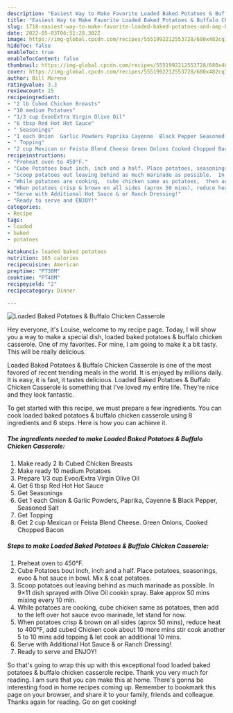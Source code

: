 ```yaml
---
description: "Easiest Way to Make Favorite Loaded Baked Potatoes & Buffalo Chicken Casserole"
title: "Easiest Way to Make Favorite Loaded Baked Potatoes & Buffalo Chicken Casserole"
slug: 1718-easiest-way-to-make-favorite-loaded-baked-potatoes-and-amp-buffalo-chicken-casserole
date: 2022-05-03T06:51:28.302Z
image: https://img-global.cpcdn.com/recipes/5551992212553728/680x482cq70/loaded-baked-potatoes-buffalo-chicken-casserole-recipe-main-photo.jpg
hideToc: false
enableToc: true
enableTocContent: false
thumbnail: https://img-global.cpcdn.com/recipes/5551992212553728/680x482cq70/loaded-baked-potatoes-buffalo-chicken-casserole-recipe-main-photo.jpg
cover: https://img-global.cpcdn.com/recipes/5551992212553728/680x482cq70/loaded-baked-potatoes-buffalo-chicken-casserole-recipe-main-photo.jpg
author: Bill Moreno
ratingvalue: 3.3
reviewcount: 15
recipeingredient:
- "2 lb Cubed Chicken Breasts"
- "10 medium Potatoes"
- "1/3 cup EvooExtra Virgin Olive Oil"
- "6 tbsp Red Hot Hot Sauce"
- " Seasonings"
- "1 each Onion  Garlic Powders Paprika Cayenne  Black Pepper Seasoned Salt"
- " Topping"
- "2 cup Mexican or Feista Blend Cheese Green Onlons Cooked Chopped Bacon"
recipeinstructions:
- "Preheat oven to 450°F."
- "Cube Potatoes bout inch, inch and a half. Place potatoes, seasonings,  evoo & hot sauce in bowl. Mix & coat potatoes."
- "Scoop potatoes out leaving behind as much marinade as possible.  In 9×11 dish sprayed with Olive Oil cookin spray.  Bake approx 50 mins mixing every 10 min."
- "While potatoes are cooking,  cube chicken same as potatoes,  then add to the left over hot sauce evoo marinade,  let stand for now."
- "When potatoes crisp & brown on all sides (aprox 50 mins), reduce heat to 400°F,  add cubed  Chicken cook about 10 more mins stir cook another 5  to 10 mins add topping & let cook an additional 10 mins."
- "Serve with Additional Hot Sauce & or Ranch Dressing!"
- "Ready to serve and ENJOY!"
categories:
- Recipe
tags:
- loaded
- baked
- potatoes

katakunci: loaded baked potatoes 
nutrition: 165 calories
recipecuisine: American
preptime: "PT30M"
cooktime: "PT40M"
recipeyield: "2"
recipecategory: Dinner

---
```



![Loaded Baked Potatoes & Buffalo Chicken Casserole](https://img-global.cpcdn.com/recipes/5551992212553728/680x482cq70/loaded-baked-potatoes-buffalo-chicken-casserole-recipe-main-photo.jpg)

Hey everyone, it's Louise, welcome to my recipe page. Today, I will show you a way to make a special dish, loaded baked potatoes & buffalo chicken casserole. One of my favorites. For mine, I am going to make it a bit tasty. This will be really delicious.



Loaded Baked Potatoes & Buffalo Chicken Casserole is one of the most favored of recent trending meals in the world. It is enjoyed by millions daily. It is easy, it is fast, it tastes delicious. Loaded Baked Potatoes & Buffalo Chicken Casserole is something that I've loved my entire life. They're nice and they look fantastic.


To get started with this recipe, we must prepare a few ingredients. You can cook loaded baked potatoes & buffalo chicken casserole using 8 ingredients and 6 steps. Here is how you can achieve it.

<!--inarticleads1-->

##### The ingredients needed to make Loaded Baked Potatoes & Buffalo Chicken Casserole:

1. Make ready 2 lb Cubed Chicken Breasts
1. Make ready 10 medium Potatoes
1. Prepare 1/3 cup Evoo/Extra Virgin Olive Oil
1. Get 6 tbsp Red Hot Hot Sauce
1. Get  Seasonings
1. Get 1 each Onion & Garlic Powders, Paprika, Cayenne & Black Pepper, Seasoned Salt
1. Get  Topping
1. Get 2 cup Mexican or Feista Blend Cheese. Green Onlons, Cooked Chopped Bacon




<!--inarticleads2-->

##### Steps to make Loaded Baked Potatoes & Buffalo Chicken Casserole:

1. Preheat oven to 450°F.
1. Cube Potatoes bout inch, inch and a half. Place potatoes, seasonings,  evoo & hot sauce in bowl. Mix & coat potatoes.
1. Scoop potatoes out leaving behind as much marinade as possible.  In 9×11 dish sprayed with Olive Oil cookin spray.  Bake approx 50 mins mixing every 10 min.
1. While potatoes are cooking,  cube chicken same as potatoes,  then add to the left over hot sauce evoo marinade,  let stand for now.
1. When potatoes crisp & brown on all sides (aprox 50 mins), reduce heat to 400°F,  add cubed  Chicken cook about 10 more mins stir cook another 5  to 10 mins add topping & let cook an additional 10 mins.
1. Serve with Additional Hot Sauce & or Ranch Dressing!
1. Ready to serve and ENJOY!



So that's going to wrap this up with this exceptional food loaded baked potatoes & buffalo chicken casserole recipe. Thank you very much for reading. I am sure that you can make this at home. There's gonna be interesting food in home recipes coming up. Remember to bookmark this page on your browser, and share it to your family, friends and colleague. Thanks again for reading. Go on get cooking!
